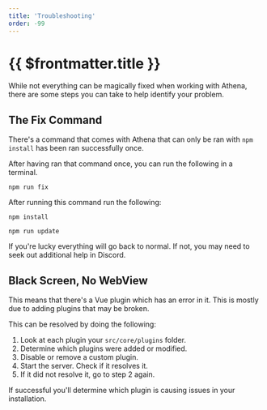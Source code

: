 ```yaml
---
title: 'Troubleshooting'
order: -99
---
```


# {{ $frontmatter.title }}

While not everything can be magically fixed when working with Athena, there are some steps you can take to help identify your problem.

## The Fix Command

There's a command that comes with Athena that can only be ran with `npm install` has been ran successfully once.

After having ran that command once, you can run the following in a terminal.

```
npm run fix
```

After running this command run the following:

```
npm install
```

```
npm run update
```

If you're lucky everything will go back to normal. If not, you may need to seek out additional help in Discord.

## Black Screen, No WebView

This means that there's a Vue plugin which has an error in it. This is mostly due to adding plugins that may be broken.

This can be resolved by doing the following:

1. Look at each plugin your `src/core/plugins` folder.
2. Determine which plugins were added or modified.
3. Disable or remove a custom plugin.
4. Start the server. Check if it resolves it.
5. If it did not resolve it, go to step 2 again.

If successful you'll determine which plugin is causing issues in your installation.